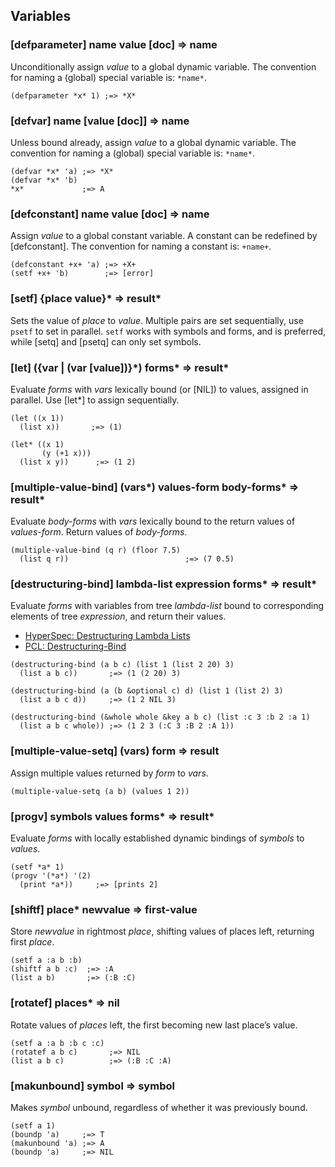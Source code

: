 ## Variables

### [defparameter] name value \[doc\] => name

Unconditionally assign *value* to a global dynamic
variable. The convention for naming a (global) special
variable is: `*name*`.

~~~
(defparameter *x* 1) ;=> *X*
~~~

### [defvar] name \[value \[doc\]\] => name

Unless bound already, assign *value* to a global dynamic
variable. The convention for naming a (global) special
variable is: `*name*`.

~~~
(defvar *x* 'a) ;=> *X*
(defvar *x* 'b)
*x*             ;=> A
~~~

### [defconstant] name value \[doc\] => name

Assign *value* to a global constant variable. A constant can
be redefined by [defconstant]. The convention for naming a
constant is: `+name+`.

~~~
(defconstant +x+ 'a) ;=> +X+
(setf +x+ 'b)        ;=> [error]
~~~

### [setf] \{place value\}\* => result\*

Sets the value of *place* to *value*. Multiple pairs are set
sequentially, use `psetf` to set in parallel. `setf` works
with symbols and forms, and is preferred, while [setq] and
[psetq] can only set symbols.

### [let] \(\{var | \(var \[value\]\)\}\*\) forms\* => result\*

Evaluate *forms* with *vars* lexically bound (or [NIL]) to
values, assigned in parallel. Use [let\*] to assign sequentially.

~~~
(let ((x 1))
  (list x))       ;=> (1)

(let* ((x 1)
       (y (+1 x)))
  (list x y))      ;=> (1 2)
~~~

### [multiple-value-bind] \(vars\*\) values-form body-forms\* => result\*

Evaluate *body-forms* with *vars* lexically bound to the
return values of *values-form*. Return values of *body-forms*.

~~~
(multiple-value-bind (q r) (floor 7.5)
  (list q r))                          ;=> (7 0.5)
~~~

### [destructuring-bind] lambda-list expression forms\* => result\*

Evaluate *forms* with variables from tree *lambda-list*
bound to corresponding elements of tree *expression*, and
return their values.

* [HyperSpec: Destructuring Lambda Lists](http://www.lispworks.com/documentation/HyperSpec/Body/03_de.htm)
* [PCL: Destructuring-Bind](http://www.gigamonkeys.com/book/beyond-lists-other-uses-for-cons-cells.html#destructuring-bind)

~~~
(destructuring-bind (a b c) (list 1 (list 2 20) 3)
  (list a b c))       ;=> (1 (2 20) 3)

(destructuring-bind (a (b &optional c) d) (list 1 (list 2) 3)
  (list a b c d))     ;=> (1 2 NIL 3)

(destructuring-bind (&whole whole &key a b c) (list :c 3 :b 2 :a 1)
  (list a b c whole)) ;=> (1 2 3 (:C 3 :B 2 :A 1))
~~~

### [multiple-value-setq] \(vars\) form => result

Assign multiple values returned by *form* to *vars*.

~~~
(multiple-value-setq (a b) (values 1 2))
~~~

### [progv] symbols values forms\* => result\*

Evaluate *forms* with locally established dynamic bindings of
*symbols* to *values*.

~~~
(setf *a* 1)
(progv '(*a*) '(2)
  (print *a*))     ;=> [prints 2]
~~~

### [shiftf] place\* newvalue => first-value

Store *newvalue* in rightmost *place*, shifting values of
places left, returning first *place*.

~~~
(setf a :a b :b)
(shiftf a b :c)  ;=> :A
(list a b)       ;=> (:B :C)
~~~

### [rotatef] places\* => nil

Rotate values of *places* left, the first becoming new last place’s value.

~~~
(setf a :a b :b c :c)
(rotatef a b c)       ;=> NIL
(list a b c)          ;=> (:B :C :A)
~~~

### [makunbound] symbol => symbol

Makes *symbol* unbound, regardless of whether it was previously bound.

~~~
(setf a 1)
(boundp 'a)     ;=> T
(makunbound 'a) ;=> A
(boundp 'a)     ;=> NIL
~~~
